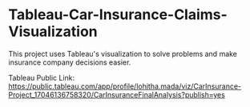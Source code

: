 # Tableau-Car-Insurance-Claims-Visualization
 This project uses Tableau's visualization to solve problems and make insurance company decisions easier.

 Tableau Public Link:
 https://public.tableau.com/app/profile/lohitha.mada/viz/CarInsurance-Project_17046136758320/CarInsuranceFinalAnalysis?publish=yes
